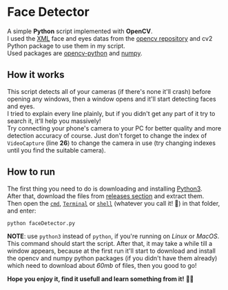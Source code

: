 # Face Detector
A simple **Python** script implemented with **OpenCV**.\
I used the [XML](https://en.wikipedia.org/wiki/XML) face and eyes datas from the [opencv repository](https://github.com/opencv/opencv) and cv2 Python package to use them in my script.\
Used packages are [opencv-python](https://pypi.org/project/opencv-python) and [numpy](https://pypi.org/project/numpy).

## How it works
This script detects all of your cameras (if there's none it'll crash) before opening any windows, then a window opens and it'll start detecting faces and eyes.\
I tried to explain every line plainly, but if you didn't get any part of it try to search it, it'll help you massively!\
Try connecting your phone's camera to your PC for better quality and more detection accuracy of course. Just don't forget to change the index of `VideoCapture` (line **26**) to change the camera in use (try changing indexes until you find the suitable camera).

## How to run
The first thing you need to do is downloading and installing [Python3](https://www.python.org).\
After that, download the files from [releases section](https://github.com/mehrshaad/Face_Detector/releases) and extract them.\
Then open the [`cmd`](https://en.wikipedia.org/wiki/Cmd.exe), [`Terminal`](https://en.wikipedia.org/wiki/Terminal_(macOS)) or [`shell`](https://en.wikipedia.org/wiki/Unix_shell) (whatever you call it! 🙂) in that folder, and enter:
```sh
python faceDetector.py
```
**NOTE**: use `python3` instead of `python`, if you're running on *Linux* or *MacOS*.\
This command should start the script. After that, it may take a while till a window appears, because at the first run it'll start to download and install the opencv and numpy python packages (if you didn't have them already) which need to download about *60mb* of files, then you good to go!

**Hope you enjoy it, find it usefull and learn something from it!** 👍🏼
